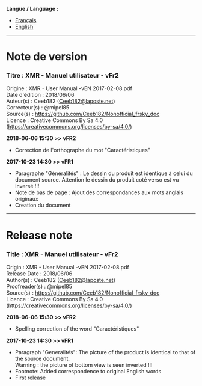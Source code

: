**Langue / Language :**
- [Français](#FR)
- [English](#EN)

--------------------------------------------------------------------------------------

<a name="FR"></a>
# Note de version

### Titre : XMR - Manuel utilisateur - vFr2  
Origine : XMR - User Manual -vEN 2017-02-08.pdf  
Date d'édition : 2018/06/06  
Auteur(s) : Ceeb182 (Ceeb182@laposte.net)  
Correcteur(s) : @mipel85  
Source(s) : https://github.com/Ceeb182/Nonofficial_frsky_doc  
Licence : Creative Commons By Sa 4.0 (https://creativecommons.org/licenses/by-sa/4.0/)  


**2018-06-06 15:30 >> vFR2**  
- Correction de l'orthographe du mot "Caractéristiques"  

**2017-10-23 14:30 >> vFR1**  
- Paragraphe "Généralités" : Le dessin du produit est identique à celui du document source.
  Attention le dessin du produit coté verso est vu inversé !!!  
- Note de bas de page : Ajout des correspondances aux mots anglais originaux  
- Creation du document  


--------------------------------------------------------------------------------------

<a name="EN"></a>
# Release note

### Title : XMR - Manuel utilisateur - vFr2  
Origin : XMR - User Manual -vEN 2017-02-08.pdf  
Release Date : 2018/06/06  
Author(s) : Ceeb182 (Ceeb182@laposte.net)  
Proofreader(s) : @mipel85  
Source(s) : https://github.com/Ceeb182/Nonofficial_frsky_doc  
Licence : Creative Commons By Sa 4.0 (https://creativecommons.org/licenses/by-sa/4.0/)  


**2018-06-06 15:30 >> vFR2**  
- Spelling correction of the word "Caractéristiques"  

**2017-10-23 14:30 >> vFR1**  
- Paragraph "Generalités": The picture of the product is identical to that of the source document.  
  Warning : the picture of bottom view is seen inverted !!!  
- Footnote: Added correspondence to original English words  
- First release  


